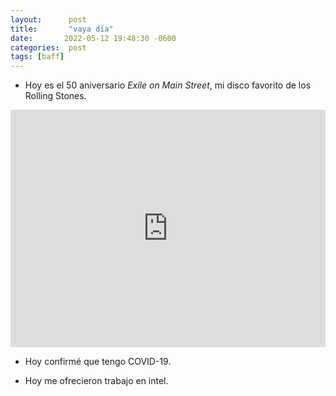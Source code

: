 ```yaml
---
layout:      post
title:       "vaya día"
date:       2022-05-12 19:48:30 -0600
categories:  post
tags: [baff]
---
```


- Hoy es el 50 aniversario *Exile on Main Street*, mi disco favorito de los Rolling Stones.

<iframe src="https://open.spotify.com/embed/album/5U4dnRZsfW8NmwBBkELFPh?utm_source=generator&theme=0" width="100%" height="380" frameBorder="0" allowfullscreen="" allow="autoplay; clipboard-write; encrypted-media; fullscreen; picture-in-picture"></iframe>

- Hoy confirmé que tengo COVID-19.

- Hoy me ofrecieron trabajo en intel.
